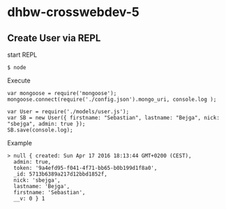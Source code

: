 # dhbw-crosswebdev-5

## Create User via REPL

start REPL

    $ node

Execute

    var mongoose = require('mongoose');
    mongoose.connect(require('./config.json').mongo_uri, console.log );
    
    var User = require('./models/user.js');
    var SB = new User({ firstname: "Sebastian", lastname: "Bejga", nick: "sbejga", admin: true });
    SB.save(console.log);
    
Example

    > null { created: Sun Apr 17 2016 18:13:44 GMT+0200 (CEST),
      admin: true,
      token: '9a4efd95-f041-4f71-bb65-b0b199d1f8a0',
      _id: 5713b6389a217d12bbd1852f,
      nick: 'sbejga',
      lastname: 'Bejga',
      firstname: 'Sebastian',
      __v: 0 } 1
